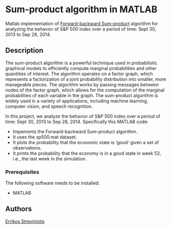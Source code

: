 # Sum-product algorithm in MATLAB
Matlab implementation of [Forward-backward Sum-product](https://ocw.mit.edu/courses/6-438-algorithms-for-inference-fall-2014/07fd05499a8596682dedce6fd0a229c3_MIT6_438F14_Lec9.pdf) algorithm for analyzing the behavior of S&P 500 index over a period of time: Sept 30, 2013 to Sep 28, 2014.

## Description
The sum-product algorithm is a powerful technique used in probabilistic graphical models to efficiently compute marginal probabilities and other quantities of interest. The algorithm operates on a factor graph, which represents a factorization of a joint probability distribution into smaller, more manageable pieces. The algorithm works by passing messages between nodes of the factor graph, which allows for the computation of the marginal probabilities of each variable in the graph. The sum-product algorithm is widely used in a variety of applications, including machine learning, computer vision, and speech recognition.

In this project, we analyze the behavior of S&P 500 index over a period of time: Sept 30, 2013 to Sep 28, 2014. Specifically this MATLAB code:

- Impements the Forward-backward Sum-product algorithm.
- It uses the sp500.mat dataset.
- It plots the probability that the economic state is 'good' given a set of observations.
- It prints the probability that the economy is in a good state in week 52, i.e., the last week in the simulation.

### Prerequisites

The following software needs to be installed.

- MATLAB

## Authors

[Errikos Streviniotis](https://www.linkedin.com/in/errikos-streviniotis/)
